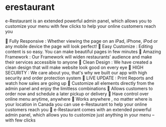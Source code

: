 # erestaurant
e-Restaurant is an extended powerful admin panel, which allows you to customize your menu with few clicks  to help your online customers reach you 


 Fully Responsive : Whether viewing the page on an iPad, iPhone, iPod or any mobile device the page will look perfect! 
 Easy Customize : Editing content is so easy. You can make beautiful pages in few minutes 
 Amazing Framework : Our Framework will widen restaurants’ audience and make their services accessible to anyone 
 Clean Design : We have created a clean design that will make website look good on every eye 
 HIGH SECURITY : We care about you, that's why we built our app with high security and order protection system 
 LIVE UPDATE : Print Reports and watch how sales are going up 
 Customize all elements directly from the admin panel and enjoy the limitless combinations 
 Allows customers to order now and schedule a later pickup or delivery 
 Have control over online menu anytime, anywhere 
 Works anywhere , no matter where is your location in Canada you can use e-Restaurant to help your online customers reach you 
 e-Restaurant comes with an extended powerful admin panel, which allows you to customize just anything in your menu – with few clicks
